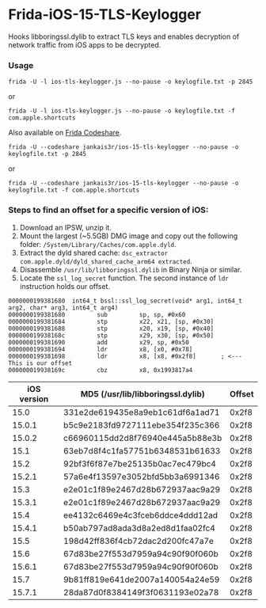 # Frida-iOS-15-TLS-Keylogger
Hooks libboringssl.dylib to extract TLS keys and enables decryption of network traffic from iOS apps to be decrypted.

### Usage
`frida -U -l ios-tls-keylogger.js --no-pause -o keylogfile.txt -p 2845`

or

`frida -U -l ios-tls-keylogger.js --no-pause -o keylogfile.txt -f com.apple.shortcuts`


Also available on [Frida Codeshare](https://codeshare.frida.re/@jankais3r/ios-15-tls-keylogger/).

`frida -U --codeshare jankais3r/ios-15-tls-keylogger --no-pause -o keylogfile.txt -p 2845`

or

`frida -U --codeshare jankais3r/ios-15-tls-keylogger --no-pause -o keylogfile.txt -f com.apple.shortcuts`


### Steps to find an offset for a specific version of iOS:
1) Download an IPSW, unzip it.
2) Mount the largest (~5.5GB) DMG image and copy out the following folder: `/System/Library/Caches/com.apple.dyld`.
3) Extract the dyld shared cache: `dsc_extractor com.apple.dyld/dyld_shared_cache_arm64 extracted`.
4) Disassemble `/usr/lib/libboringssl.dylib` in Binary Ninja or similar.
5) Locate the `ssl_log_secret` function. The second instance of `ldr` instruction holds our offset.

```
0000000199381680  int64_t bssl::ssl_log_secret(void* arg1, int64_t arg2, char* arg3, int64_t arg4)
0000000199381680         sub         sp, sp, #0x60
0000000199381684         stp         x22, x21, [sp, #0x30]
0000000199381688         stp         x20, x19, [sp, #0x40]
000000019938168c         stp         x29, x30, [sp, #0x50]
0000000199381690         add         x29, sp, #0x50
0000000199381694         ldr         x8, [x0, #0x78]
0000000199381698         ldr         x8, [x8, #0x2f8]		; <--- This is our offset
000000019938169c         cbz         x8, 0x1993817a4
```

|iOS version|MD5 (/usr/lib/libboringssl.dylib)|Offset|
|-----------|---------------------------------|------|
|15.0       |331e2de619435e8a9eb1c61df6a1ad71 |0x2f8 |
|15.0.1     |b5c9e2183fd9727111ebe354f235c366 |0x2f8 |
|15.0.2     |c66960115dd2d8f76940e445a5b88e3b |0x2f8 |
|15.1       |63eb7d8f4c1fa57751b6348531b61633 |0x2f8 |
|15.2       |92bf3f6f87e7be25135b0ac7ec479bc4 |0x2f8 |
|15.2.1     |57a6e4f13597e3052bfd5bb3a6991346 |0x2f8 |
|15.3       |e2e01c1f89e2467d28b672937aac9a29 |0x2f8 |
|15.3.1     |e2e01c1f89e2467d28b672937aac9a29 |0x2f8 |
|15.4       |ee4132c6469e4c3fceb6ddce4ddd12ad |0x2f8 |
|15.4.1     |b50ab797ad8ada3d8a2ed8d1faa02fc4 |0x2f8 |
|15.5       |198d42ff836f4cb72dac2d200fc47a7e |0x2f8 |
|15.6       |67d83be27f553d7959a94c90f90f060b |0x2f8 |
|15.6.1     |67d83be27f553d7959a94c90f90f060b |0x2f8 |
|15.7       |9b81ff819e641de2007a140054a24e59 |0x2f8 |
|15.7.1     |28da87d0f8384149f3f0631193e02a78 |0x2f8 |
